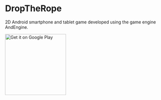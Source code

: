 # DropTheRope
2D Android smartphone and tablet game developed using the game engine AndEngine.

<a href='https://play.google.com/store/apps/details?id=ts.tangames.ventix&pcampaignid=pcampaignidMKT-Other-global-all-co-prtnr-py-PartBadge-Mar2515-1'><img width="200" alt='Get it on Google Play' src='https://play.google.com/intl/en_us/badges/static/images/badges/en_badge_web_generic.png'/></a>

